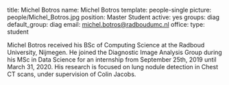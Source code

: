 title: Michel Botros
name: Michel Botros
template: people-single
picture: people/Michel_Botros.jpg
position: Master Student
active: yes
groups: diag
default_group: diag
email: michel.botros@radboudumc.nl
office: 
type: student

Michel Botros received his BSc of Computing Science at the Radboud University, Nijmegen. He joined the Diagnostic Image Analysis Group during his MSc in Data Science for an internship from September 25th, 2019 until March 31, 2020. His research is focused on lung nodule detection in Chest CT scans, under supervision of Colin Jacobs.